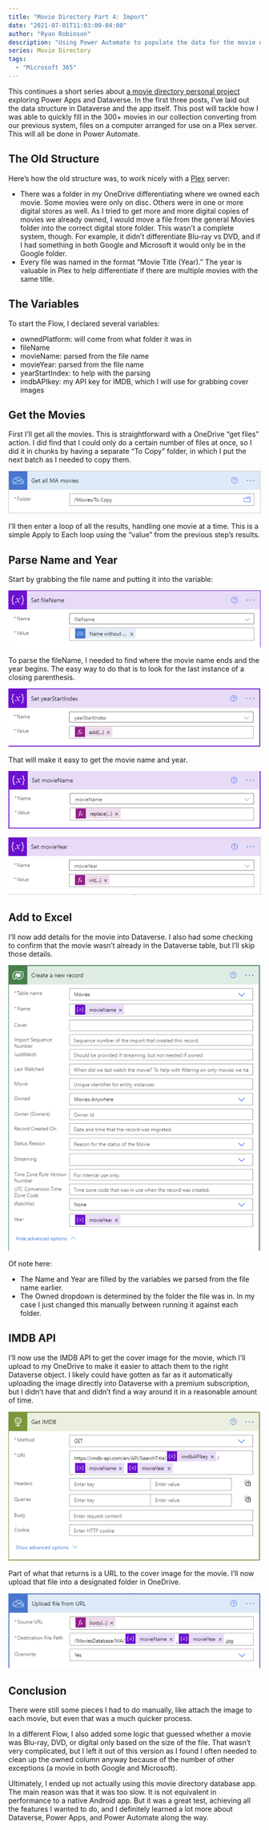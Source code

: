 ```yaml
---
title: "Movie Directory Part 4: Import"
date: "2021-07-01T11:03:00-04:00"
author: "Ryan Robinson"
description: "Using Power Automate to populate the data for the movie directory app."
series: Movie Directory
tags:
  - "Microsoft 365"
---
```


This continues a short series about [a movie directory personal project](/tags/movie-directory/) exploring Power Apps and Dataverse. In the first three posts, I’ve laid out the data structure in Dataverse and the app itself. This post will tackle how I was able to quickly fill in the 300+ movies in our collection converting from our previous system, files on a computer arranged for use on a Plex server. This will all be done in Power Automate.

## The Old Structure

Here’s how the old structure was, to work nicely with a [Plex](https://www.plex.tv/) server:

- There was a folder in my OneDrive differentiating where we owned each movie. Some movies were only on disc. Others were in one or more digital stores as well. As I tried to get more and more digital copies of movies we already owned, I would move a file from the general Movies folder into the correct digital store folder. This wasn’t a complete system, though. For example, it didn’t differentiate Blu-ray vs DVD, and if I had something in both Google and Microsoft it would only be in the Google folder.
- Every file was named in the format “Movie Title (Year).” The year is valuable in Plex to help differentiate if there are multiple movies with the same title.

## The Variables

To start the Flow, I declared several variables:

- ownedPlatform: will come from what folder it was in
- fileName
- movieName: parsed from the file name
- movieYear: parsed from the file name
- yearStartIndex: to help with the parsing
- imdbAPIkey: my API key for IMDB, which I will use for grabbing cover images

## Get the Movies

First I’ll get all the movies. This is straightforward with a OneDrive “get files” action. I did find that I could only do a certain number of files at once, so I did it in chunks by having a separate “To Copy” folder, in which I put the next batch as I needed to copy them.

!["Getting movies from OneDrive"](./get-movies.png)

I’ll then enter a loop of all the results, handling one movie at a time. This is a simple Apply to Each loop using the “value” from the previous step’s results.

## Parse Name and Year

Start by grabbing the file name and putting it into the variable:

!["Set variable to “Name without extension”](./file-name.png)

To parse the fileName, I needed to find where the movie name ends and the year begins. The easy way to do that is to look for the last instance of a closing parenthesis.

!["Set variable to: add(indexOf(variables(‘fileName’),'(‘),1)"](./year-start-index.png)

That will make it easy to get the movie name and year.

!["Set variable to: replace(substring(variables(‘fileName’),0,sub(variables(‘yearStartIndex’),2)),””,”)"](./movie-name.png)

!["Set variable to: int(substring(variables(‘fileName’),variables(‘yearStartIndex’),4)"](./movie-year.png)

## Add to Excel

I’ll now add details for the movie into Dataverse. I also had some checking to confirm that the movie wasn’t already in the Dataverse table, but I’ll skip those details.

!["Create a new record in Dataverse"](./create-movie.png)

Of note here:

- The Name and Year are filled by the variables we parsed from the file name earlier.
- The Owned dropdown is determined by the folder the file was in. In my case I just changed this manually between running it against each folder.

## IMDB API

I’ll now use the IMDB API to get the cover image for the movie, which I’ll upload to my OneDrive to make it easier to attach them to the right Dataverse object. I likely could have gotten as far as it automatically uploading the image directly into Dataverse with a premium subscription, but I didn’t have that and didn’t find a way around it in a reasonable amount of time.

!["Get IMDB details. See the IMDB API for details."](./imdb-api.png)

Part of what that returns is a URL to the cover image for the movie. I’ll now upload that file into a designated folder in OneDrive.

!["Source URL: body(‘Get\_IMDB’)?\[‘results’\]\[0\]\[‘Image’\]"](./upload-cover-onedrive.png)

## Conclusion

There were still some pieces I had to do manually, like attach the image to each movie, but even that was a much quicker process.

In a different Flow, I also added some logic that guessed whether a movie was Blu-ray, DVD, or digital only based on the size of the file. That wasn’t very complicated, but I left it out of this version as I found I often needed to clean up the owned column anyway because of the number of other exceptions (a movie in both Google and Microsoft).

Ultimately, I ended up not actually using this movie directory database app. The main reason was that it was too slow. It is not equivalent in performance to a native Android app. But it was a great test, achieving all the features I wanted to do, and I definitely learned a lot more about Dataverse, Power Apps, and Power Automate along the way.
